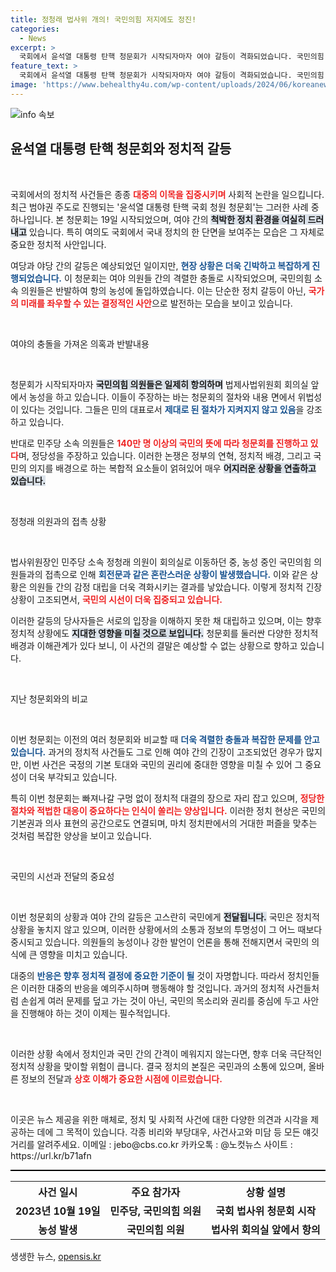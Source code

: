 ```yaml
---
title: 정청래 법사위 개의! 국민의힘 저지에도 정진!
categories:
  - News
excerpt: >
  국회에서 윤석열 대통령 탄핵 청문회가 시작되자마자 여야 갈등이 격화되었습니다. 국민의힘 의원들이 항의 농성에 돌입하며 충돌이 벌어졌고, 민주당은 국민의 뜻을 강조하며 청문회를 강행했습니다. 이 긴박한 현장 속으로 들어가 보세요!
feature_text: >
  국회에서 윤석열 대통령 탄핵 청문회가 시작되자마자 여야 갈등이 격화되었습니다. 국민의힘 의원들이 항의 농성에 돌입하며 충돌이 벌어졌고, 민주당은 국민의 뜻을 강조하며 청문회를 강행했습니다. 이 긴박한 현장 속으로 들어가 보세요!
image: 'https://www.behealthy4u.com/wp-content/uploads/2024/06/koreanews.jpg'
---
```


<p><img src="https://www.behealthy4u.com/wp-content/uploads/2024/06/koreanews.jpg" alt="info 속보" /></p>

<h2 data-ke-size="size26">윤석열 대통령 탄핵 청문회와 정치적 갈등</h2>

<p data-ke-size="size16">&nbsp;</p>

<p>국회에서의 정치적 사건들은 종종 <b><span style="color: #ee2323;">대중의 이목을 집중시키며</span></b> 사회적 논란을 일으킵니다. 최근 범야권 주도로 진행되는 '윤석열 대통령 탄핵 국회 청원 청문회'는 그러한 사례 중 하나입니다. 본 청문회는 19일 시작되었으며, 여야 간의 <b><span style="background-color: #21538527;">척박한 정치 환경을 여실히 드러내고</span></b> 있습니다. 특히 여의도 국회에서 국내 정치의 한 단면을 보여주는 모습은 그 자체로 중요한 정치적 사안입니다. </p>

<p>여당과 야당 간의 갈등은 예상되었던 일이지만, <b><span style="color: #1a5490;">현장 상황은 더욱 긴박하고 복잡하게 진행되었습니다.</span></b> 이 청문회는 여야 의원들 간의 격렬한 충돌로 시작되었으며, 국민의힘 소속 의원들은 반발하여 항의 농성에 돌입하였습니다. 이는 단순한 정치 갈등이 아닌, <b><span style="color: #ee2323;">국가의 미래를 좌우할 수 있는 결정적인 사안</span></b>으로 발전하는 모습을 보이고 있습니다.</p>

<p data-ke-size="size16">&nbsp;</p>

<p>여야의 충돌을 가져온 의혹과 반발내용</p>

<p data-ke-size="size16">&nbsp;</p>

<p>청문회가 시작되자마자 <b><span style="background-color: #21538527;">국민의힘 의원들은 일제히 항의하며</span></b> 법제사법위원회 회의실 앞에서 농성을 하고 있습니다. 이들이 주장하는 바는 청문회의 절차와 내용 면에서 위법성이 있다는 것입니다. 그들은 민의 대표로서 <b><span style="color: #1a5490;">제대로 된 절차가 지켜지지 않고 있음</span></b>을 강조하고 있습니다. </p>

<p>반대로 민주당 소속 의원들은 <b><span style="color: #ee2323;">140만 명 이상의 국민의 뜻에 따라 청문회를 진행하고 있다</span></b>며, 정당성을 주장하고 있습니다. 이러한 논쟁은 정부의 연혁, 정치적 배경, 그리고 국민의 의지를 배경으로 하는 복합적 요소들이 얽혀있어 매우 <b><span style="background-color: #21538527;">어지러운 상황을 연출하고 있습니다.</span></b></p>

<p data-ke-size="size16">&nbsp;</p>

<p>정청래 의원과의 접촉 상황</p>

<p data-ke-size="size16">&nbsp;</p>

<p>법사위원장인 민주당 소속 정청래 의원이 회의실로 이동하던 중, 농성 중인 국민의힘 의원들과의 접촉으로 인해 <b><span style="color: #1a5490;">회전문과 같은 혼란스러운 상황이 발생했습니다.</span></b> 이와 같은 상황은 의원들 간의 감정 대립을 더욱 격화시키는 결과를 낳았습니다. 이렇게 정치적 긴장 상황이 고조되면서, <b><span style="color: #ee2323;">국민의 시선이 더욱 집중되고 있습니다.</span></b></p>

<p>이러한 갈등의 당사자들은 서로의 입장을 이해하지 못한 채 대립하고 있으며, 이는 향후 정치적 상황에도 <b><span style="background-color: #21538527;">지대한 영향을 미칠 것으로 보입니다.</span></b> 청문회를 둘러싼 다양한 정치적 배경과 이해관계가 있다 보니, 이 사건의 결말은 예상할 수 없는 상황으로 향하고 있습니다.</p>

<p data-ke-size="size16">&nbsp;</p>

<p>지난 청문회와의 비교</p>

<p data-ke-size="size16">&nbsp;</p>

<p>이번 청문회는 이전의 여러 청문회와 비교할 때 <b><span style="color: #1a5490;">더욱 격렬한 충돌과 복잡한 문제를 안고 있습니다.</span></b> 과거의 정치적 사건들도 그로 인해 여야 간의 긴장이 고조되었던 경우가 많지만, 이번 사건은 국정의 기본 토대와 국민의 권리에 중대한 영향을 미칠 수 있어 그 중요성이 더욱 부각되고 있습니다. </p>

<p>특히 이번 청문회는 빠져나갈 구멍 없이 정치적 대결의 장으로 자리 잡고 있으며, <b><span style="color: #ee2323;">정당한 절차와 적법한 대응이 중요하다는 인식이 쏠리는 양상입니다.</span></b> 이러한 정치 현상은 국민의 기본권과 의사 표현의 공간으로도 연결되며, 마치 정치판에서의 거대한 퍼즐을 맞추는 것처럼 복잡한 양상을 보이고 있습니다.</p>

<p data-ke-size="size16">&nbsp;</p>

<p>국민의 시선과 전달의 중요성</p>

<p data-ke-size="size16">&nbsp;</p>

<p>이번 청문회의 상황과 여야 간의 갈등은 고스란히 국민에게 <b><span style="background-color: #21538527;">전달됩니다.</span></b> 국민은 정치적 상황을 놓치지 않고 있으며, 이러한 상황에서의 소통과 정보의 투명성이 그 어느 때보다 중시되고 있습니다. 의원들의 농성이나 강한 발언이 언론을 통해 전해지면서 국민의 의식에 큰 영향을 미치고 있습니다. </p>

<p>대중의 <b><span style="color: #1a5490;">반응은 향후 정치적 결정에 중요한 기준이 될</span></b> 것이 자명합니다. 따라서 정치인들은 이러한 대중의 반응을 예의주시하며 행동해야 할 것입니다. 과거의 정치적 사건들처럼 손쉽게 여러 문제를 덮고 가는 것이 아닌, 국민의 목소리와 권리를 중심에 두고 사안을 진행해야 하는 것이 이제는 필수적입니다. </p>

<p data-ke-size="size16">&nbsp;</p>

<p>이러한 상황 속에서 정치인과 국민 간의 간격이 메워지지 않는다면, 향후 더욱 극단적인 정치적 상황을 맞이할 위험이 큽니다. 결국 정치의 본질은 국민과의 소통에 있으며, 올바른 정보의 전달과 <b><span style="color: #ee2323;">상호 이해가 중요한 시점에 이르렀습니다.</span></b></p>

<p data-ke-size="size16">&nbsp;</p>

<p>이곳은 뉴스 제공을 위한 매체로, 정치 및 사회적 사건에 대한 다양한 의견과 시각을 제공하는 데에 그 목적이 있습니다. 각종 비리와 부당대우, 사건사고와 미담 등 모든 얘깃거리를 알려주세요. 이메일 : jebo@cbs.co.kr 카카오톡 : @노컷뉴스 사이트 : https://url.kr/b71afn</p>

<hr style="height:2px; background-color:#000;"/>

<table style="width:100%;">
    <tr>
        <th style="text-align: center; height: 17px;"><b>사건 일시</b></th>
        <th style="text-align: center; height: 17px;"><b>주요 참가자</b></th>
        <th style="text-align: center; height: 17px;"><b>상황 설명</b></th>
    </tr>
    <tr>
        <td style="text-align: center; height: 17px;"><b>2023년 10월 19일</b></td>
        <td style="text-align: center; height: 17px;"><b>민주당, 국민의힘 의원</b></td>
        <td style="text-align: center; height: 17px;"><b>국회 법사위 청문회 시작</b></td>
    </tr>
    <tr>
        <td style="text-align: center; height: 17px;"><b>농성 발생</b></td>
        <td style="text-align: center; height: 17px;"><b>국민의힘 의원</b></td>
        <td style="text-align: center; height: 17px;"><b>법사위 회의실 앞에서 항의</b></td>
    </tr>
</table>
생생한 뉴스, <a href="https://opensis.kr" rel="dofollow">opensis.kr</a>


